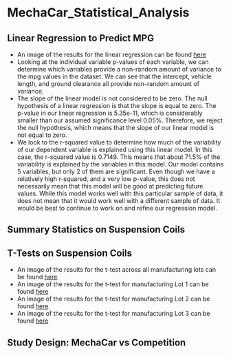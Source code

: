 # MechaCar_Statistical_Analysis

## Linear Regression to Predict MPG

- An image of the results for the linear regression can be found [here](https://github.com/azarowj/MechaCar_Statistical_Analysis/blob/main/LinearRegression.png)
- Looking at the individual variable p-values of each variable, we can determine which variables provide a non-random amount of variance to the mpg values in the dataset. We can see that the intercept, vehicle length, and ground clearance all provide non-random amount of variance.
- The slope of the linear model is not considered to be zero. The null hypothesis of a linear regression is that the slope is equal to zero. The p-value in our linear regression is 5.35e-11, which is considerably smaller than our assumed significance level 0.05%. Therefore, we reject the null hypothesis, which means that the slope of our linear model is not equal to zero.
- We look to the r-squared value to determine how much of the variability of our dependent variable is explained using this linear model. In this case, the r-squared value is 0.7149. This means that about 71.5% of the variability is explained by the variables in this model. Our model contains 5 variables, but only 2 of them are significant. Even though we have a relatively high r-squared, and a very low p-value, this does not necessarily mean that this model will be good at predicting future values. While this model works well with this particular sample of data, it does not mean that it would work well with a different sample of data. It would be best to continue to work on and refine our regression model.

## Summary Statistics on Suspension Coils

## T-Tests on Suspension Coils

- An image of the results for the t-test across all manufacturing lots can be found [here](https://github.com/azarowj/MechaCar_Statistical_Analysis/blob/main/AllLotsTTest.png).
- An image of the results for the t-test for manufacturing Lot 1 can be found [here](https://github.com/azarowj/MechaCar_Statistical_Analysis/blob/main/Lot1TTest.png)
- An image of the results for the t-test for manufacturing Lot 2 can be found [here](https://github.com/azarowj/MechaCar_Statistical_Analysis/blob/main/Lot2TTest.png)
- An image of the results for the t-test for manufacturing Lot 3 can be found [here](https://github.com/azarowj/MechaCar_Statistical_Analysis/blob/main/Lot3TTest.png)

## Study Design: MechaCar vs Competition
